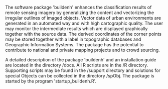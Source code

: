 The software package 'buildenh' enhances the classification results of remote sensing imagery by generalizing the content and vectorizing the irregular outlines of imaged objects. Vector data of urban environments are generated in an automated way and with high cartographic quality. The user may monitor the intermediate results which are displayed graphically together with the source data. The derived coordinates of the corner points may be stored together with a label in topographic databases and Geographic Information Systems. The package has the potential to contribute to national and private mapping projects and to crowd sourcing. 

A detailed description of the package 'buildenh' and an installation guide are located in the directory /docs. All R scripts are in the /R directory. Supporting scripts may be found in the /support directory and solutions for special Objects can be collected in the directory /spObj. The package is started by the program 'startup_buildenh.R'.  